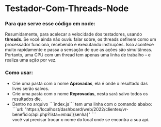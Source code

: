 # Testador-Com-Threads-Node
### Para que serve esse código em node:
Resumidamente, para acelecar a velocidade dos testadores, usando **threads**. 
Se você ainda não ouviu falar sobre, os threads definem como um processador 
funciona, recebendo e executando instruções. Isso acontece muito 
rapidamente e passa a sensação de que as ações são simultâneas. 
Portanto, uma CPU com um thread tem apenas uma linha de trabalho – e realiza
uma ação por vez.

### Como usar:
* Crie uma pasta com o nome **Aprovadas**, ela é onde o resultado das lives serão salvos.
* Crie uma pasta com o nome **Reprovadas**, nesta sará salvo todos os resultados die.
* Dentro no arquivo ˋˋˋindex.jsˋˋˋ tem uma linha com o comando abaixo:</br>
ˋˋˋurl: "https://localhost/dashboard/web/2022/clientes/vr-beneficio/api.php?lista=${email}|${senha}" ˋˋˋ </br>
você vai precisar trocar o nome do local onde se encontra a sua api.
